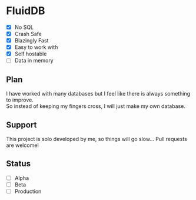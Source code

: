 # FluidDB
- [x] No SQL
- [x] Crash Safe
- [x] Blazingly Fast
- [x] Easy to work with
- [x] Self hostable
- [ ] Data in memory

## Plan
I have worked with many databases but I feel like there is always something to improve.<br>
So instead of keeping my fingers cross, I will just make my own database.

## Support
This project is solo developed by me, so things will go slow...
Pull requests are welcome!

## Status
- [ ] Alpha
- [ ] Beta
- [ ] Production
